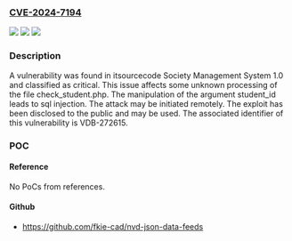 ### [CVE-2024-7194](https://cve.mitre.org/cgi-bin/cvename.cgi?name=CVE-2024-7194)
![](https://img.shields.io/static/v1?label=Product&message=Society%20Management%20System&color=blue)
![](https://img.shields.io/static/v1?label=Version&message=%3D%201.0%20&color=brighgreen)
![](https://img.shields.io/static/v1?label=Vulnerability&message=CWE-89%20SQL%20Injection&color=brighgreen)

### Description

A vulnerability was found in itsourcecode Society Management System 1.0 and classified as critical. This issue affects some unknown processing of the file check_student.php. The manipulation of the argument student_id leads to sql injection. The attack may be initiated remotely. The exploit has been disclosed to the public and may be used. The associated identifier of this vulnerability is VDB-272615.

### POC

#### Reference
No PoCs from references.

#### Github
- https://github.com/fkie-cad/nvd-json-data-feeds

